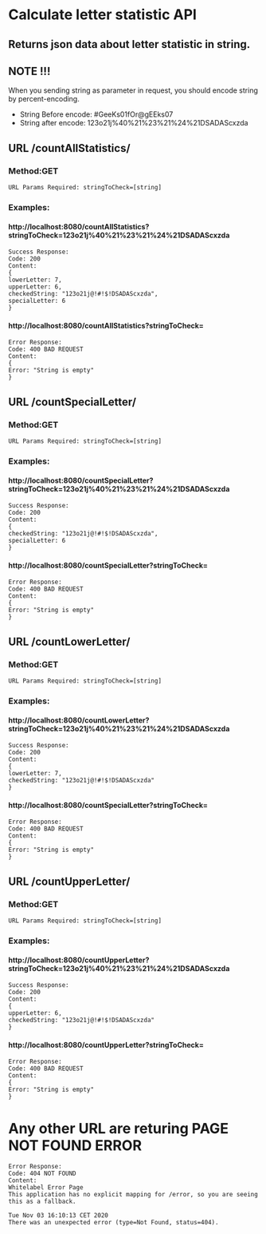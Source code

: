 # Calculate letter statistic API
## Returns json data about letter statistic in string.

## NOTE !!!
When you sending string as parameter in request, you should encode string by percent-encoding.
* String Before encode: #GeeKs01fOr@gEEks07                
* String after encode: 123o21j%40%21%23%21%24%21DSADAScxzda


## URL /countAllStatistics/
### Method:GET
	URL Params Required: stringToCheck=[string]
###	Examples:
####	http://localhost:8080/countAllStatistics?stringToCheck=123o21j%40%21%23%21%24%21DSADAScxzda
	Success Response:
	Code: 200
	Content: 
	{
	lowerLetter: 7,
	upperLetter: 6,
	checkedString: "123o21j@!#!$!DSADAScxzda",
	specialLetter: 6
	}

####	http://localhost:8080/countAllStatistics?stringToCheck=
	Error Response:
	Code: 400 BAD REQUEST
	Content: 
	{
	Error: "String is empty"
	}


## URL /countSpecialLetter/
###	Method:GET
	URL Params Required: stringToCheck=[string]
###	Examples:
####	http://localhost:8080/countSpecialLetter?stringToCheck=123o21j%40%21%23%21%24%21DSADAScxzda
	Success Response:
	Code: 200
	Content: 
	{
	checkedString: "123o21j@!#!$!DSADAScxzda",
	specialLetter: 6
	}

####	http://localhost:8080/countSpecialLetter?stringToCheck=
	Error Response:
	Code: 400 BAD REQUEST
	Content: 
	{
	Error: "String is empty"
	}
	
## URL /countLowerLetter/
###	Method:GET
	URL Params Required: stringToCheck=[string]
###	Examples:
####	http://localhost:8080/countLowerLetter?stringToCheck=123o21j%40%21%23%21%24%21DSADAScxzda
	Success Response:
	Code: 200
	Content: 
	{
	lowerLetter: 7,
	checkedString: "123o21j@!#!$!DSADAScxzda"
	}

####	http://localhost:8080/countSpecialLetter?stringToCheck=
	Error Response:
	Code: 400 BAD REQUEST
	Content: 
	{
	Error: "String is empty"
	}
	
## URL /countUpperLetter/
###	Method:GET
	URL Params Required: stringToCheck=[string]
###	Examples:
####	http://localhost:8080/countUpperLetter?stringToCheck=123o21j%40%21%23%21%24%21DSADAScxzda
	Success Response:
	Code: 200
	Content: 
	{
	upperLetter: 6,
	checkedString: "123o21j@!#!$!DSADAScxzda"
	}

####	http://localhost:8080/countUpperLetter?stringToCheck=
	Error Response:
	Code: 400 BAD REQUEST
	Content: 
	{
	Error: "String is empty"
	}
	
# Any other URL are returing PAGE NOT FOUND ERROR

	Error Response:
	Code: 404 NOT FOUND
	Content: 
	Whitelabel Error Page
	This application has no explicit mapping for /error, so you are seeing this as a fallback.

	Tue Nov 03 16:10:13 CET 2020
	There was an unexpected error (type=Not Found, status=404).
